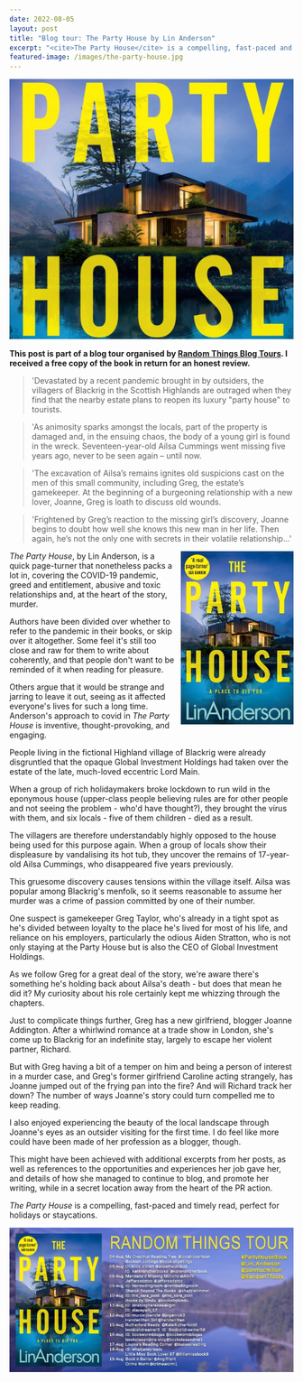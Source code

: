 ```yaml
---
date: 2022-08-05
layout: post
title: "Blog tour: The Party House by Lin Anderson"
excerpt: "<cite>The Party House</cite> is a compelling, fast-paced and timely read, perfect for holidays or staycations."
featured-image: /images/the-party-house.jpg
---
```


![The Party House](/images/the-party-house.jpg)

**This post is part of a blog tour organised by [Random Things Blog Tours](http://randomthingsthroughmyletterbox.blogspot.com/p/services-to-publishers-authors-blog.html). I received a free copy of the book in return for an honest review.**

> 'Devastated by a recent pandemic brought in by outsiders, the villagers of Blackrig in the Scottish Highlands are outraged when they find that the nearby estate plans to reopen its luxury "party house" to tourists.

> 'As animosity sparks amongst the locals, part of the property is damaged and, in the ensuing chaos, the body of a young girl is found in the wreck. Seventeen-year-old Ailsa Cummings went missing five years ago, never to be seen again – until now.

> 'The excavation of Ailsa’s remains ignites old suspicions cast on the men of this small community, including Greg, the estate’s gamekeeper. At the beginning of a burgeoning relationship with a new lover, Joanne, Greg is loath to discuss old wounds.

> 'Frightened by Greg’s reaction to the missing girl’s discovery, Joanne begins to doubt how well she knows this new man in her life. Then again, he’s not the only one with secrets in their volatile relationship...'

<img src="/images/the-party-house-200.jpg" alt="The Party House" style="float: right; margin-bottom: 10px; margin-left: 10px;">

<cite>The Party House</cite>, by Lin Anderson, is a quick page-turner that nonetheless packs a lot in, covering the COVID-19 pandemic, greed and entitlement, abusive and toxic relationships and, at the heart of the story, murder.

Authors have been divided over whether to refer to the pandemic in their books, or skip over it altogether. Some feel it's still too close and raw for them to write about coherently, and that people don't want to be reminded of it when reading for pleasure.

Others argue that it would be strange and jarring to leave it out, seeing as it affected everyone's lives for such a long time. Anderson's approach to covid in <cite>The Party House</cite> is inventive, thought-provoking, and engaging.

People living in the fictional Highland village of Blackrig were already disgruntled that the opaque Global Investment Holdings had taken over the estate of the late, much-loved eccentric Lord Main.

When a group of rich holidaymakers broke lockdown to run wild in the eponymous house (upper-class people believing rules are for other people and not seeing the problem - who'd have thought?), they brought the virus with them, and six locals - five of them children - died as a result.

The villagers are therefore understandably highly opposed to the house being used for this purpose again. When a group of locals show their displeasure by vandalising its hot tub, they uncover the remains of 17-year-old Ailsa Cummings, who disappeared five years previously.

This gruesome discovery causes tensions within the village itself. Ailsa was popular among Blackrig's menfolk, so it seems reasonable to assume her murder was a crime of passion committed by one of their number.

One suspect is gamekeeper Greg Taylor, who's already in a tight spot as he's divided between loyalty to the place he's lived for most of his life, and reliance on his employers, particularly the odious Aiden Stratton, who is not only staying at the Party House but is also the CEO of Global Investment Holdings.

As we follow Greg for a great deal of the story, we're aware there's something he's holding back about Ailsa's death - but does that mean he did it? My curiosity about his role certainly kept me whizzing through the chapters.

Just to complicate things further, Greg has a new girlfriend, blogger Joanne Addington. After a whirlwind romance at a trade show in London, she's come up to Blackrig for an indefinite stay, largely to escape her violent partner, Richard.

But with Greg having a bit of a temper on him and being a person of interest in a murder case, and Greg's former girlfriend Caroline acting strangely, has Joanne jumped out of the frying pan into the fire? And will Richard track her down? The number of ways Joanne's story could turn compelled me to keep reading.

I also enjoyed experiencing the beauty of the local landscape through Joanne's eyes as an outsider visiting for the first time. I do feel like more could have been made of her profession as a blogger, though.

This might have been achieved with additional excerpts from her posts, as well as references to the opportunities and experiences her job gave her, and details of how she managed to continue to blog, and promote her writing, while in a secret location away from the heart of the PR action.

<cite>The Party House</cite> is a compelling, fast-paced and timely read, perfect for holidays or staycations.

![The Party House blog tour banner](/images/the-party-house-banner.jpg)
